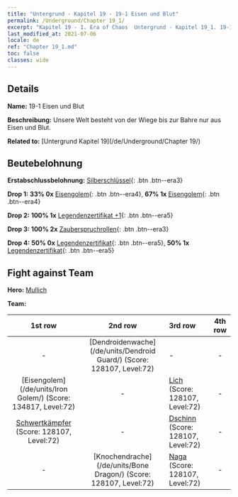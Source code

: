 ```yaml
---
title: "Untergrund - Kapitel 19 - 19-1 Eisen und Blut"
permalink: /Underground/Chapter 19_1/
excerpt: "Kapitel 19 - 1. Era of Chaos  Untergrund - Kapitel 19_1. 19-1 Eisen und Blut"
last_modified_at: 2021-07-06
locale: de
ref: "Chapter 19_1.md"
toc: false
classes: wide
---
```


## Details

 **Name:** 19-1 Eisen und Blut

 **Beschreibung:** Unsere Welt besteht von der Wiege bis zur Bahre nur aus Eisen und Blut.

 **Related to:** [Untergrund Kapitel 19](/de/Underground/Chapter 19/)

## Beutebelohnung

 **Erstabschlussbelohnung:** [Silberschlüssel](/ItemsDE/con_693/){: .btn .btn--era3}

 **Drop 1:** **33% 0x** [Eisengolem](/ItemsDE/unt_237/){: .btn .btn--era4}, **67% 1x** [Eisengolem](/ItemsDE/unt_237/){: .btn .btn--era4}

 **Drop 2:** **100% 1x** [Legendenzertifikat +1](/ItemsDE/mat_74/){: .btn .btn--era5}

 **Drop 3:** **100% 2x** [Zauberspruchrollen](/ItemsDE/con_694/){: .btn .btn--era3}

 **Drop 4:** **50% 0x** [Legendenzertifikat](/ItemsDE/mat_67/){: .btn .btn--era5}, **50% 1x** [Legendenzertifikat](/ItemsDE/mat_67/){: .btn .btn--era5}


## Fight against Team
 **Hero:** [Mullich](/de/heroes/Mullich/)

 **Team:**


  | 1st row | 2nd row | 3rd row | 4th row |
  |:----:|:----:|:----|:----:|
  | - | [Dendroidenwache](/de/units/Dendroid Guard/) (Score: 128107, Level:72)  | - | - |
  | [Eisengolem](/de/units/Iron Golem/) (Score: 134817, Level:72)  | - | [Lich](/de/units/Lich/) (Score: 128107, Level:72)  | - |
  | [Schwertkämpfer](/de/units/Swordsman/) (Score: 128107, Level:72)  | - | [Dschinn](/de/units/Genie/) (Score: 128107, Level:72)  | - |
  | - | [Knochendrache](/de/units/Bone Dragon/) (Score: 128107, Level:72)  | [Naga](/de/units/Naga/) (Score: 128107, Level:72)  | - |


